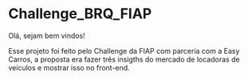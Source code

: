 # Challenge_BRQ_FIAP

Olá, sejam bem vindos!

Esse projeto foi feito pelo Challenge da FIAP com parceria com a Easy Carros, a proposta era fazer três insigths do mercado de locadoras de veículos e mostrar isso no front-end.

